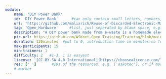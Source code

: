 ```yaml
---
module:
    name: 'DIY Power Bank'
    id: 'DIY Power Bank'      #can only contain small letters, numbers, minus and underscore. needs to be the same as the file name
    url: 'https://github.com/maliarich/Reuse-of-Discarded-Electronic-Materials/blob/main/DIY-Power-Bank.md'     #url that is linked in the table view, can be empty
    tag: 'Open_Hardware'     #list, just separated by blank space, e.g. 'Web Open_Source'
    description: "A DIY power bank made from e-waste is a homemade electrical device that provides portable power for charging electronic devices such as smartphones and tablets. It is assembled using discarded electronic components salvaged from old or broken electronics. These components typically include lithium-ion batteries, charging circuits, and USB ports. By repurposing e-waste, this DIY power bank reduces waste and provides a functional and eco-friendly power solution."
    pic-url: https://github.com/ASKnet-Open-Training/Training/blob/main/DIY_Power_Bank.jpg
    duration: 120minutes  #put to 0, introduction time in minutes no function currently, the resources have their own time blocks
    max-participants: 15
    min-trainers: 1
    difficulty: 2   #1-3, 1 is easyest
    license: '[CC-BY-SA 4.0 International](https://choosealicense.com/licenses/cc-by-sa-4.0/)'
    res: [' ']       #IDs of the resources. e.g. ['askotec'], or if more: ['askotec', 'ohg']
    # marker
---  
```

